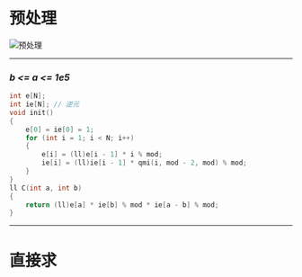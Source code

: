 # 预处理

![预处理](https://user-images.githubusercontent.com/95573252/206400420-d3cc2d30-c68b-43a4-9e56-9529d2b49016.png)

------

### ***b <= a <= 1e5***

```c++
int e[N];
int ie[N]; // 逆元
void init()
{
    e[0] = ie[0] = 1;
    for (int i = 1; i < N; i++)
    {
        e[i] = (ll)e[i - 1] * i % mod;
        ie[i] = (ll)ie[i - 1] * qmi(i, mod - 2, mod) % mod;
    }
}
ll C(int a, int b)
{
    return (ll)e[a] * ie[b] % mod * ie[a - b] % mod;
}
```
------

# 直接求

```c++
```
